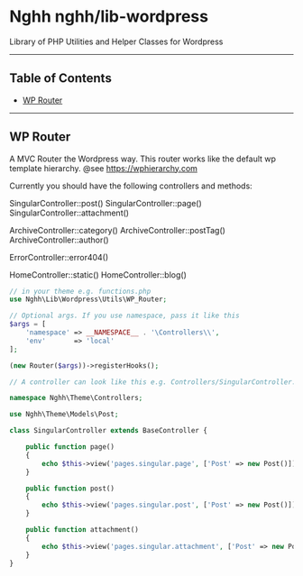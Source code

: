 # Nghh nghh/lib-wordpress

Library of PHP Utilities and Helper Classes for Wordpress

---

## Table of Contents

-   [WP Router](#wp-router)

---

## WP Router

A MVC Router the Wordpress way. 
This router works like the default wp template hierarchy.
@see https://wphierarchy.com

Currently you should have the following controllers and methods:

SingularController::post()
SingularController::page()
SingularController::attachment()

ArchiveController::category()
ArchiveController::postTag()
ArchiveController::author()

ErrorController::error404()

HomeController::static()
HomeController::blog()


```php
// in your theme e.g. functions.php
use Nghh\Lib\Wordpress\Utils\WP_Router;

// Optional args. If you use namespace, pass it like this
$args = [
    'namespace' => __NAMESPACE__ . '\Controllers\\',
    'env'       => 'local'
];

(new Router($args))->registerHooks();

// A controller can look like this e.g. Controllers/SingularController.php

namespace Nghh\Theme\Controllers;

use Nghh\Theme\Models\Post;

class SingularController extends BaseController {

    public function page()
    {
        echo $this->view('pages.singular.page', ['Post' => new Post()]);
    }

    public function post()
    {
        echo $this->view('pages.singular.post', ['Post' => new Post()]);
    }

    public function attachment()
    {
        echo $this->view('pages.singular.attachment', ['Post' => new Post()]);
    }
}

```
